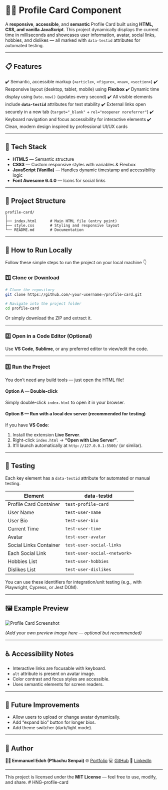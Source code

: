 # 🧑‍💻 Profile Card Component

A **responsive**, **accessible**, and **semantic** Profile Card built using **HTML, CSS, and vanilla JavaScript**.
This project dynamically displays the current time in milliseconds and showcases user information, avatar, social links, hobbies, and dislikes — all marked with `data-testid` attributes for automated testing.

---

## 📋 Features

✔️ Semantic, accessible markup (`<article>`, `<figure>`, `<nav>`, `<section>`)
✔️ Responsive layout (desktop, tablet, mobile) using **Flexbox**
✔️ Dynamic time display using `Date.now()` (updates every second)
✔️ All visible elements include **`data-testid`** attributes for test stability
✔️ External links open securely in a new tab (`target="_blank"` + `rel="noopener noreferrer"`)
✔️ Keyboard navigation and focus accessibility for interactive elements
✔️ Clean, modern design inspired by professional UI/UX cards

---

## 🧠 Tech Stack

- **HTML5** — Semantic structure
- **CSS3** — Custom responsive styles with variables & Flexbox
- **JavaScript (Vanilla)** — Handles dynamic timestamp and accessibility logic
- **Font Awesome 6.4.0** — Icons for social links

---

## 📁 Project Structure

```
profile-card/
│
├── index.html      # Main HTML file (entry point)
├── style.css       # Styling and responsive layout
└── README.md       # Documentation
```

---

## 🚀 How to Run Locally

Follow these simple steps to run the project on your local machine 👇

### 1️⃣ Clone or Download

```bash
# Clone the repository
git clone https://github.com/<your-username>/profile-card.git

# Navigate into the project folder
cd profile-card
```

Or simply download the ZIP and extract it.

---

### 2️⃣ Open in a Code Editor (Optional)

Use **VS Code**, **Sublime**, or any preferred editor to view/edit the code.

---

### 3️⃣ Run the Project

You don’t need any build tools — just open the HTML file!

#### Option A — Double-click

Simply double-click `index.html` to open it in your browser.

#### Option B — Run with a local dev server (recommended for testing)

If you have **VS Code**:

1. Install the extension **Live Server**.
2. Right-click `index.html` → **“Open with Live Server”**.
3. It’ll launch automatically at `http://127.0.0.1:5500/` (or similar).

---

## 🧩 Testing

Each key element has a `data-testid` attribute for automated or manual testing.

| Element                | data-testid                  |
| ---------------------- | ---------------------------- |
| Profile Card Container | `test-profile-card`          |
| User Name              | `test-user-name`             |
| User Bio               | `test-user-bio`              |
| Current Time           | `test-user-time`             |
| Avatar                 | `test-user-avatar`           |
| Social Links Container | `test-user-social-links`     |
| Each Social Link       | `test-user-social-<network>` |
| Hobbies List           | `test-user-hobbies`          |
| Dislikes List          | `test-user-dislikes`         |

You can use these identifiers for integration/unit testing (e.g., with Playwright, Cypress, or Jest DOM).

---

## 🖼️ Example Preview

![Profile Card Screenshot](./preview.png)

_(Add your own preview image here — optional but recommended)_

---

## ♿ Accessibility Notes

- Interactive links are focusable with keyboard.
- `alt` attribute is present on avatar image.
- Color contrast and focus styles are accessible.
- Uses semantic elements for screen readers.

---

## 🧩 Future Improvements

- Allow users to upload or change avatar dynamically.
- Add “expand bio” button for longer bios.
- Add theme switcher (dark/light mode).

---

## 🏁 Author

**👨‍💻 Emmanuel Edoh (P1kachu Senpai)**
🌐 [Portfolio](https://emmanueledoh.netlify.app)
💻 [GitHub](https://github.com/p1kachu-ng)
🔗 [LinkedIn](https://www.linkedin.com/in/emmanueledoh/)

---

This project is licensed under the **MIT License** — feel free to use, modify, and share.
#   H N G - p r o f i l e - c a r d 
 
 

